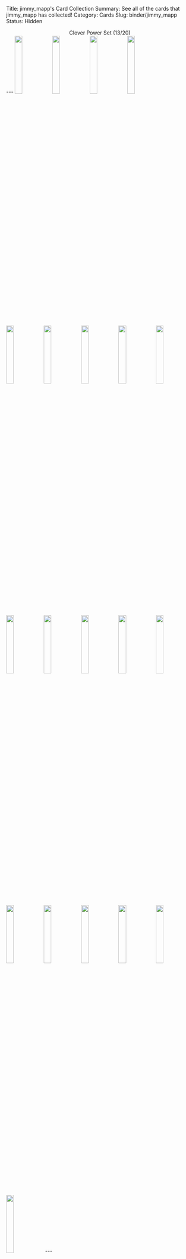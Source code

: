 Title: jimmy_mapp's Card Collection
Summary: See all of the cards that jimmy_mapp has collected!
Category: Cards
Slug: binder/jimmy_mapp
Status: Hidden

<center>Clover Power Set (13/20)</center>
---
<img src='/images/cards/back-small.png' width='20%'><a href='/card/7cc1d724b2621/'><img src='/images/cards/7cc1d724b2621-small.png' width='20%'></a><img src='/images/cards/back-small.png' width='20%'><a href='/card/fc19809dc9183/'><img src='/images/cards/fc19809dc9183-small.png' width='20%'></a><a href='/card/5728258ed23d4/'><img src='/images/cards/5728258ed23d4-small.png' width='20%'></a><img src='/images/cards/back-small.png' width='20%'><img src='/images/cards/back-small.png' width='20%'><a href='/card/b92b48f7f5e28/'><img src='/images/cards/b92b48f7f5e28-small.png' width='20%'></a><a href='/card/96487ec96fb09/'><img src='/images/cards/96487ec96fb09-small.png' width='20%'></a><a href='/card/9489c9ff45ad10/'><img src='/images/cards/9489c9ff45ad10-small.png' width='20%'></a><a href='/card/7698bc91a42511/'><img src='/images/cards/7698bc91a42511-small.png' width='20%'></a><a href='/card/d7064d6712ea12/'><img src='/images/cards/d7064d6712ea12-small.png' width='20%'></a><a href='/card/d72e35b107d113/'><img src='/images/cards/d72e35b107d113-small.png' width='20%'></a><a href='/card/e5208a7c3e7e14/'><img src='/images/cards/e5208a7c3e7e14-small.png' width='20%'></a><img src='/images/cards/back-small.png' width='20%'><a href='/card/47e418648ab716/'><img src='/images/cards/47e418648ab716-small.png' width='20%'></a><a href='/card/6bbd232a253317/'><img src='/images/cards/6bbd232a253317-small.png' width='20%'></a><a href='/card/19d6ffca4e1818/'><img src='/images/cards/19d6ffca4e1818-small.png' width='20%'></a><img src='/images/cards/back-small.png' width='20%'><img src='/images/cards/back-small.png' width='20%'>
---
<center><h2>Event Cards (1)</h2></center>
---
<center><a href='/card/b8ad08aca188/'><img src='/images/cards/b8ad08aca188-small.png' width='20%'></a></center>